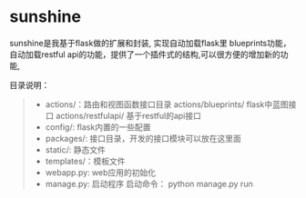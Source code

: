 # sunshine

sunshine是我基于flask做的扩展和封装, 实现自动加载flask里 blueprints功能，自动加载restful api的功能，提供了一个插件式的结构,可以很方便的增加新的功能,

目录说明：
>* actions/：路由和视图函数接口目录
        actions/blueprints/   flask中蓝图接口
        actions/restfulapi/   基于restful的api接口
>* config/: flask内置的一些配置
>* packages/: 接口目录，开发的接口模块可以放在这里面
>* static/: 静态文件
>* templates/：模板文件
>* webapp.py: web应用的初始化
>* manage.py: 启动程序
            启动命令： python manage.py run
